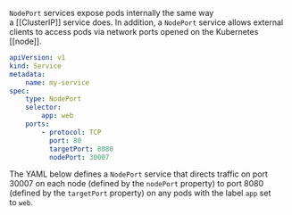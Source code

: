 `NodePort` services expose pods internally the same way a [[ClusterIP]] service does. In addition, a `NodePort` service allows external clients to access pods via network ports opened on the Kubernetes [[node]].

```yaml
apiVersion: v1 
kind: Service 
metadata: 
	name: my-service 
spec: 
	type: NodePort 
	selector: 
		app: web 
	ports: 
		- protocol: TCP 
		  port: 80 
		  targetPort: 8080 
		  nodePort: 30007
```

The YAML below defines a `NodePort` service that directs traffic on port 30007 on each node (defined by the `nodePort` property) to port 8080 (defined by the `targetPort` property) on any pods with the label `app` set to `web`.



